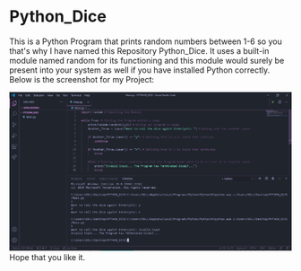 # Python_Dice
This is a Python Program that prints random numbers between 1-6 so you that's why I have named this Repository Python_Dice. It uses a built-in module named random for its functioning and this module would surely be present into your system as well if you have installed Python correctly. Below is the screenshot for my Project:

<img src="Code_Screenshot.png"><img>
Hope that you like it.
